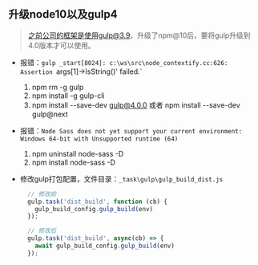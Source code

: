
## 升级node10以及gulp4

> 之前公司的框架是使用gulp@3.9，升级了npm@10后，要将gulp升级到4.0版本才可以使用。

- 报错：`gulp _start[8024]: c:\ws\src\node_contextify.cc:626: Assertion `args[1]->IsString()' failed.` <br />
    1. npm rm -g gulp
    2. npm install -g gulp-cli
    3. npm install --save-dev gulp@4.0.0 或者 npm install --save-dev gulp@next 

- 报错：`Node Sass does not yet support your current environment: Windows 64-bit with Unsupported runtime (64)` <br />
    1. npm uninstall node-sass -D
    2. npm install node-sass -D

- 修改gulp打包配置，文件目录：`_task\gulp\gulp_build_dist.js`
    ```js
      // 修改前
      gulp.task('dist_build', function (cb) {
        gulp_build_config.gulp_build(env)
      });

      // 修改后
      gulp.task('dist_build', async(cb) => {
        await gulp_build_config.gulp_build(env)
      });

    ```
